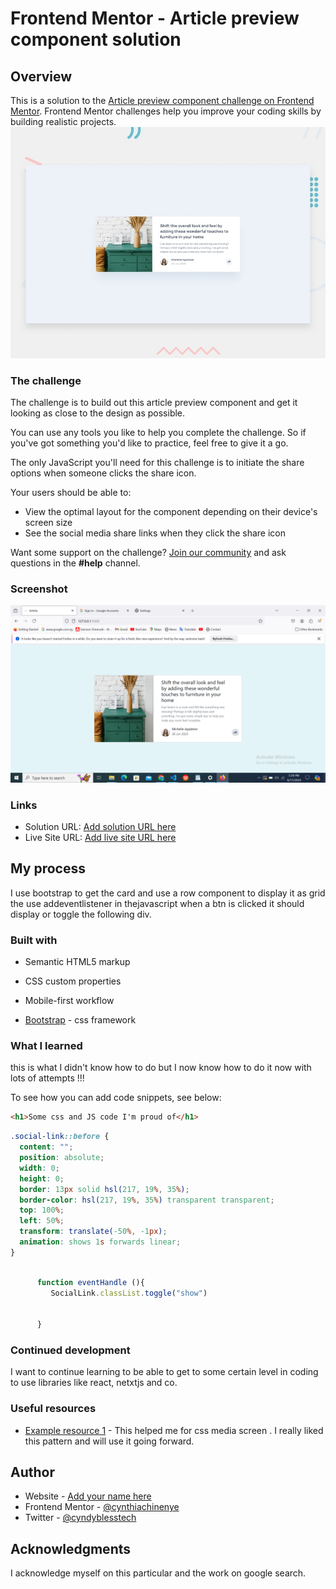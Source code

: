 # Frontend Mentor - Article preview component solution


## Overview

This is a solution to the [Article preview component challenge on Frontend Mentor](https://www.frontendmentor.io/challenges/article-preview-component-dYBN_pYFT). Frontend Mentor challenges help you improve your coding skills by building realistic projects. 
![Design preview for the Article preview component coding challenge](./design/desktop-preview.jpg)

### The challenge

The challenge is to build out this article preview component and get it looking as close to the design as possible.

You can use any tools you like to help you complete the challenge. So if you've got something you'd like to practice, feel free to give it a go. 

The only JavaScript you'll need for this challenge is to initiate the share options when someone clicks the share icon.

Your users should be able to: 

- View the optimal layout for the component depending on their device's screen size
- See the social media share links when they click the share icon

Want some support on the challenge? [Join our community](https://www.frontendmentor.io/community) and ask questions in the **#help** channel.




### Screenshot

![](./Screenshot%20(17).png)


### Links

- Solution URL: [Add solution URL here](https://github.com/cynthiachinenye/article-preview-comp.git)
- Live Site URL: [Add live site URL here](https://cynthiachinenye.github.io/article-preview-comp/)

## My process
I use bootstrap to get the card and use a row component to display it as grid the use addeventlistener in thejavascript when a btn is clicked it should display or toggle the following div. 

### Built with

- Semantic HTML5 markup
- CSS custom properties

- Mobile-first workflow
- [Bootstrap](https://getbootstrap.com/docs/5.0/getting-started/introduction/) - css framework



### What I learned

this is what I didn't know how to do but I now know how to do it now with lots of attempts !!!

To see how you can add code snippets, see below:

```html
<h1>Some css and JS code I'm proud of</h1>
```
```css
.social-link::before {
  content: "";
  position: absolute;
  width: 0;
  height: 0;
  border: 13px solid hsl(217, 19%, 35%);
  border-color: hsl(217, 19%, 35%) transparent transparent;
  top: 100%;
  left: 50%;
  transform: translate(-50%, -1px);
  animation: shows 1s forwards linear;
}
```
```js
  
      function eventHandle (){
         SocialLink.classList.toggle("show")
       

      }
```


### Continued development

I want to continue learning to be able to get to some certain level in coding to use libraries like react, netxtjs and co.


### Useful resources

- [Example resource 1](https://getbootstrap.com/docs/5.0/getting-started/introduction/) - This helped me for css media screen . I really liked this pattern and will use it going forward.


## Author

- Website - [Add your name here](https://cynthiachinenye.github.io/article-preview-comp/)
- Frontend Mentor - [@cynthiachinenye](https://www.frontendmentor.io/profile/cynthiachinenye)
- Twitter - [@cyndyblesstech](https://www.twitter.com/cyndyblesstech)



## Acknowledgments

I acknowledge myself on this particular and the work on google search.
